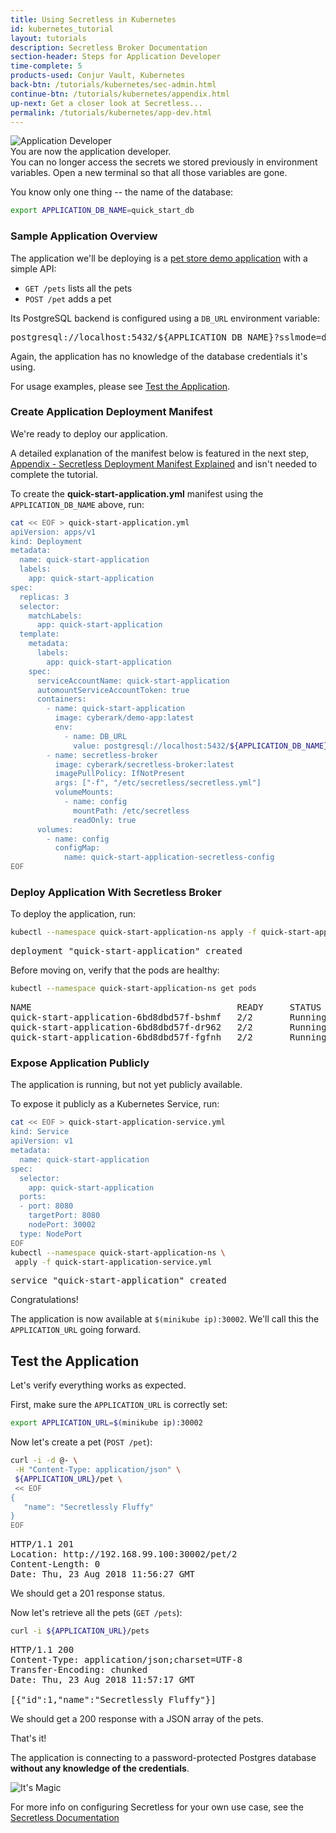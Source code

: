 ```yaml
---
title: Using Secretless in Kubernetes
id: kubernetes_tutorial
layout: tutorials
description: Secretless Broker Documentation
section-header: Steps for Application Developer
time-complete: 5
products-used: Conjur Vault, Kubernetes
back-btn: /tutorials/kubernetes/sec-admin.html
continue-btn: /tutorials/kubernetes/appendix.html
up-next: Get a closer look at Secretless...
permalink: /tutorials/kubernetes/app-dev.html
---
```


<div class="change-role">
  <div class="character-icon"><img src="/img/application_developer.jpg" alt="Application Developer"/></div>
  <div class="content">
    <div class="change-announcement">
      You are now the application developer.  
    </div>
    <div class="message">
      You can no longer access the secrets we stored previously in environment
      variables.  Open a new terminal so that all those variables are gone.
    </div>
  </div>
</div>

You know only one thing -- the name of the database:

```bash
export APPLICATION_DB_NAME=quick_start_db
```

### Sample Application Overview

The application we'll be deploying is a [pet store demo
application](https://github.com/conjurdemos/pet-store-demo) with a simple API:

- `GET /pets` lists all the pets
- `POST /pet` adds a pet

Its PostgreSQL backend is configured using a `DB_URL` environment variable:

<pre>
postgresql://localhost:5432/${APPLICATION_DB_NAME}?sslmode=disable
</pre>

Again, the application has no knowledge of the database credentials it's using.

For usage examples, please see [Test the Application](#test-the-application).

### Create Application Deployment Manifest

We're ready to deploy our application.

A detailed explanation of the manifest below is featured in the next step, <a href="/docs/get_started/kubernetes_tutorial.html">Appendix - Secretless
Deployment Manifest Explained</a> and isn't needed to complete the tutorial.

To create the **quick-start-application.yml** manifest using the
`APPLICATION_DB_NAME` above, run:

```bash
cat << EOF > quick-start-application.yml
apiVersion: apps/v1
kind: Deployment
metadata:
  name: quick-start-application
  labels:
    app: quick-start-application
spec:
  replicas: 3
  selector:
    matchLabels:
      app: quick-start-application
  template:
    metadata:
      labels:
        app: quick-start-application
    spec:
      serviceAccountName: quick-start-application
      automountServiceAccountToken: true
      containers:
        - name: quick-start-application
          image: cyberark/demo-app:latest
          env:
            - name: DB_URL
              value: postgresql://localhost:5432/${APPLICATION_DB_NAME}?sslmode=disable
        - name: secretless-broker
          image: cyberark/secretless-broker:latest
          imagePullPolicy: IfNotPresent
          args: ["-f", "/etc/secretless/secretless.yml"]
          volumeMounts:
            - name: config
              mountPath: /etc/secretless
              readOnly: true
      volumes:
        - name: config
          configMap:
            name: quick-start-application-secretless-config
EOF
```

### Deploy Application With Secretless Broker

To deploy the application, run:

```bash
kubectl --namespace quick-start-application-ns apply -f quick-start-application.yml
```
<pre>
deployment "quick-start-application" created
</pre>

Before moving on, verify that the pods are healthy:

```bash
kubectl --namespace quick-start-application-ns get pods
```
<pre>
NAME                                       READY     STATUS        RESTARTS   AGE
quick-start-application-6bd8dbd57f-bshmf   2/2       Running       0          22s
quick-start-application-6bd8dbd57f-dr962   2/2       Running       0          26s
quick-start-application-6bd8dbd57f-fgfnh   2/2       Running       0          30s
</pre>

### Expose Application Publicly

The application is running, but not yet publicly available.

To expose it publicly as a Kubernetes Service, run:

```bash
cat << EOF > quick-start-application-service.yml
kind: Service
apiVersion: v1
metadata:
  name: quick-start-application
spec:
  selector:
    app: quick-start-application
  ports:
  - port: 8080
    targetPort: 8080
    nodePort: 30002
  type: NodePort
EOF
kubectl --namespace quick-start-application-ns \
 apply -f quick-start-application-service.yml
```
<pre>
service "quick-start-application" created
</pre>

Congratulations!

The application is now available at `$(minikube ip):30002`.  We'll call
this the `APPLICATION_URL` going forward.

## Test the Application

Let's verify everything works as expected.

First, make sure the `APPLICATION_URL` is correctly set:

```bash
export APPLICATION_URL=$(minikube ip):30002
```

Now let's create a pet (`POST /pet`):

```bash
curl -i -d @- \
 -H "Content-Type: application/json" \
 ${APPLICATION_URL}/pet \
 << EOF
{
   "name": "Secretlessly Fluffy"
}
EOF
```
<pre>
HTTP/1.1 201
Location: http://192.168.99.100:30002/pet/2
Content-Length: 0
Date: Thu, 23 Aug 2018 11:56:27 GMT
</pre>

We should get a 201 response status.

Now let's retrieve all the pets (`GET /pets`):

```bash
curl -i ${APPLICATION_URL}/pets
```
<pre>
HTTP/1.1 200
Content-Type: application/json;charset=UTF-8
Transfer-Encoding: chunked
Date: Thu, 23 Aug 2018 11:57:17 GMT

[{"id":1,"name":"Secretlessly Fluffy"}]
</pre>

We should get a 200 response with a JSON array of the pets.

That's it!

<div class="the-big-finish">
  <p>
  The application is connecting to a password-protected Postgres database
  <b>without any knowledge of the credentials</b>.
  </p>

  <img src="/img/its_magic.jpg" class="k8s-img" alt="It's Magic"/>
</div>

For more info on configuring Secretless for your own use case, see the <a href="https://docs.secretless.io/Latest/en/Content/Overview/how_it_works.htm">Secretless Documentation</a>
